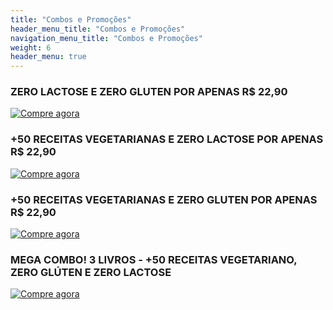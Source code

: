 ```yaml
---
title: "Combos e Promoções"
header_menu_title: "Combos e Promoções"
navigation_menu_title: "Combos e Promoções"
weight: 6
header_menu: true
---
```



### ZERO LACTOSE E ZERO GLUTEN POR APENAS R$ 22,90
[![Compre agora](../images/botao-comprar.png)](https://chk.eduzz.com/2287653)


### +50 RECEITAS VEGETARIANAS E ZERO LACTOSE POR APENAS R$ 22,90
[![Compre agora](../images/botao-comprar.png)](https://chk.eduzz.com/2289012)


### +50 RECEITAS VEGETARIANAS E ZERO GLUTEN POR APENAS R$ 22,90
[![Compre agora](../images/botao-comprar.png)](https://chk.eduzz.com/2289014)


### MEGA COMBO! 3 LIVROS - +50 RECEITAS VEGETARIANO, ZERO GLÚTEN E ZERO LACTOSE
[![Compre agora](../images/botao-comprar.png)](https://chk.eduzz.com/2289024)
